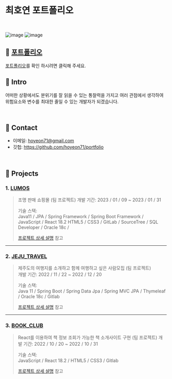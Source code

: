 # 최호연 포트폴리오
</br>

![image](https://user-images.githubusercontent.com/124046794/221897766-bf8d1fb2-33e3-4c08-83a1-b577a1fc02a0.png)
![image](https://user-images.githubusercontent.com/124046794/221897576-4cb6df65-005d-4816-b91f-86c143d9b4a7.png)
## :pushpin: [포트폴리오](https://github.com/hoyeon71/portfolio/blob/master/%EC%B5%9C%ED%98%B8%EC%97%B0_%ED%8F%AC%ED%8A%B8%ED%8F%B4%EB%A6%AC%EC%98%A4.pdf)
[포트폴리오](https://github.com/hoyeon71/portfolio/blob/master/%EC%B5%9C%ED%98%B8%EC%97%B0_%ED%8F%AC%ED%8A%B8%ED%8F%B4%EB%A6%AC%EC%98%A4.pdf)를 확인 하시려면 클릭해 주세요.

## :pushpin: Intro
어떠한 상황에서도 분위기를 잘 읽을 수 있는 통찰력을 가지고 여러 관점에서 생각하여 위험요소와 변수를 최대한 줄일 수 있는 개발자가 되겠습니다.

</br>

## :pushpin: Contact
- 이메일: hoyeon71@gmail.com
- 깃헙: https://github.com/hoyeon71/portfolio

</br>

## :pushpin: Projects
### 1. [LUMOS](https://github.com/hoyeon71/FinalProejct)
>조명 판매 쇼핑몰 (팀 프로젝트)
>개발 기간: 2023 / 01 / 09 ~ 2023 / 01 / 31  
>  
>기술 스택:  
>Java11 / JPA / Spring Framework / Spring Boot Framework / JavaScript / React 18.2 
>HTML5 / CSS3 / GitLab / SourceTree / SQL Developer / Oracle 18c /
>  
>[프로젝트 상세 설명](https://github.com/hoyeon71/FinalProejct) 참고
---
### 2. [JEJU_TRAVEL](https://github.com/hoyeon71/SemiFinalProject)
>제주도의 여행지를 소개하고 함께 여행하고 싶은 사람모집  (팀 프로젝트)  
>개발 기간: 2022 / 11 / 22 ~ 2022 / 12 / 20
>  
>기술 스택:  
>Java 11 / Spring Boot / Spring Data Jpa / Spring MVC 
>JPA / Thymeleaf / Oracle 18c / Gitlab
>  
>[프로젝트 상세 설명](https://github.com/hoyeon71/SemiFinalProject) 참고
---
### 3. [BOOK_CLUB](https://github.com/hoyeon71/ToyProject)
>React를 이용하여 책 정보 조회가 가능한 책 소개사이트 구현  (팀 프로젝트) 
>개발 기간: 2022 / 10 / 20 ~ 2022 / 10 / 31  
>  
>기술 스택:  
>JavaScript / React 18.2 / HTML5 / CSS3 / Gitlab
>  
>[프로젝트 상세 설명](https://github.com/hoyeon71/ToyProject) 참고
